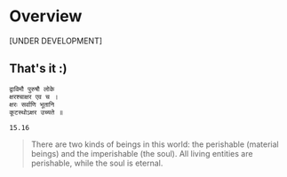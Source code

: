 # Overview

[UNDER DEVELOPMENT]

## That's it :)

```plaintext
द्वाविमौ पुरुषौ लोके
क्षरश्चाक्षर एव च ।
क्षरः सर्वाणि भूतानि
कूटस्थोऽक्षर उच्यते ॥

15.16
```

> There are two kinds of beings in this world: the perishable (material beings) and the imperishable (the soul). All living entities are perishable, while the soul is eternal.
